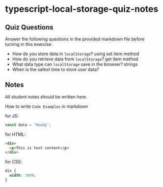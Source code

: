 # typescript-local-storage-quiz-notes

## Quiz Questions

Answer the following questions in the provided markdown file before turning in this exercise:

- How do you store data in `localStorage`?
using set item method
- How do you retrieve data from `localStorage`?
get item method
- What data type can `localStorage` save in the browser?
strings
- When is the safest time to store user data?

## Notes

All student notes should be written here.

How to write `Code Examples` in markdown

for JS:

```javascript
const data = 'Howdy';
```

for HTML:

```html
<div>
  <p>This is text content</p>
</div>
```

for CSS:

```css
div {
  width: 100%;
}
```
